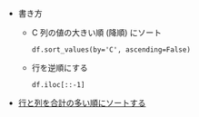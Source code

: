 * 書き方
   * C 列の値の大きい順 (降順) にソート
   
      ```
      df.sort_values(by='C', ascending=False)
      ```

   * 行を逆順にする
   
      ```
      df.iloc[::-1]
      ```

* [行と列を合計の多い順にソートする](ipynb/行と列を合計の多い順にする.ipynb)
